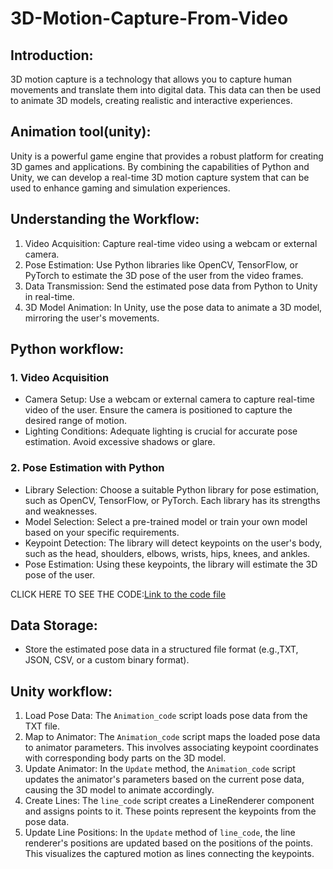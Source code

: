 # 3D-Motion-Capture-From-Video

## Introduction:
3D motion capture is a technology that allows you to capture human movements and translate them into digital data. This data can then be used to animate 3D models, creating realistic and interactive experiences.

## Animation tool(unity):
Unity is a powerful game engine that provides a robust platform for creating 3D games and applications. By combining the capabilities of Python and Unity, we can develop a real-time 3D motion capture system that can be used to enhance gaming and simulation experiences.

## Understanding the Workflow:
1. Video Acquisition: Capture real-time video using a webcam or external camera.
2. Pose Estimation: Use Python libraries like OpenCV, TensorFlow, or PyTorch to estimate the 3D pose of the user from the video frames.
3. Data Transmission: Send the estimated pose data from Python to Unity in real-time.
4. 3D Model Animation: In Unity, use the pose data to animate a 3D model, mirroring the user's movements.

## Python workflow:
### 1. Video Acquisition
   * Camera Setup: Use a webcam or external camera to capture real-time video of the user. Ensure the camera is positioned to capture the desired range of motion.
   * Lighting Conditions: Adequate lighting is crucial for accurate pose estimation. Avoid excessive shadows or glare.
### 2. Pose Estimation with Python
   * Library Selection: Choose a suitable Python library for pose estimation, such as OpenCV, TensorFlow, or PyTorch. Each library has its strengths and weaknesses.
   * Model Selection: Select a pre-trained model or train your own model based on your specific requirements.
   * Keypoint Detection: The library will detect keypoints on the user's body, such as the head, shoulders, elbows, wrists, hips, knees, and ankles.
   * Pose Estimation: Using these keypoints, the library will estimate the 3D pose of the user.

CLICK HERE TO SEE THE CODE:[Link to the code file](main_code.py)

## Data Storage:
* Store the estimated pose data in a structured file format (e.g.,TXT, JSON, CSV, or a custom binary format).

## Unity workflow:
1. Load Pose Data: The `Animation_code` script loads pose data from the TXT file.
2. Map to Animator: The `Animation_code` script maps the loaded pose data to animator parameters. This involves associating keypoint coordinates with corresponding body parts on the 3D model.
3. Update Animator: In the `Update` method, the `Animation_code` script updates the animator's parameters based on the current pose data, causing the 3D model to animate accordingly.
4. Create Lines: The `line_code` script creates a LineRenderer component and assigns points to it. These points represent the keypoints from the pose data.
5. Update Line Positions: In the `Update` method of `line_code`, the line renderer's positions are updated based on the positions of the points. This visualizes the captured motion as lines connecting the keypoints.
